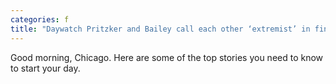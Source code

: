 ```yaml
---
categories: f
title: "Daywatch Pritzker and Bailey call each other ‘extremist’ in final debate"
---
```

Good morning, Chicago. Here are some of the top stories you need to know to start your day.